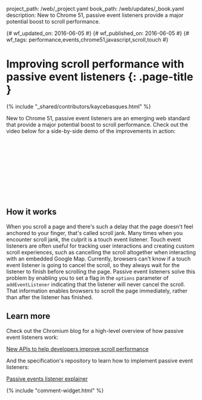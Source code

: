 project_path: /web/_project.yaml
book_path: /web/updates/_book.yaml
description: New to Chrome 51, passive event listeners provide a major potential boost to scroll performance.

{# wf_updated_on: 2016-06-05 #}
{# wf_published_on: 2016-06-05 #}
{# wf_tags: performance,events,chrome51,javascript,scroll,touch #}

# Improving scroll performance with passive event listeners {: .page-title }

{% include "_shared/contributors/kaycebasques.html" %}



New to Chrome 51, passive event listeners are an emerging web standard that provide a major potential boost to scroll performance. Check out the video below for a side-by-side demo of the improvements in action:

<div class="video-wrapper">
  <iframe class="devsite-embedded-youtube-video" data-video-id="65VMej8n23A"
          data-autohide="1" data-showinfo="0" frameborder="0" allowfullscreen>
  </iframe>
</div>

## How it works

When you scroll a page and there's such a delay that the page doesn't feel anchored to your finger, that's called scroll jank. Many times when you encounter scroll jank, the culprit is a touch event listener. Touch event listeners are often useful for tracking user interactions and creating custom scroll experiences, such as cancelling the scroll altogether when interacting with an embedded Google Map. Currently, browsers can't know if a touch event listener is going to cancel the scroll, so they always wait for the listener to finish before scrolling the page. Passive event listeners solve this problem by enabling you to set a flag in the `options` parameter of `addEventListener`  indicating that the listener will never cancel the scroll. That information enables browsers to scroll the page immediately, rather than after the listener has finished.

## Learn more 

Check out the Chromium blog for a high-level overview of how passive event listeners work:

[New APIs to help developers improve scroll performance](https://blog.chromium.org/2016/05/new-apis-to-help-developers-improve.html)

And the specification's repository to learn how to implement passive event listeners:

[Passive events listener explainer](https://github.com/WICG/EventListenerOptions/blob/gh-pages/explainer.md)



{% include "comment-widget.html" %}
